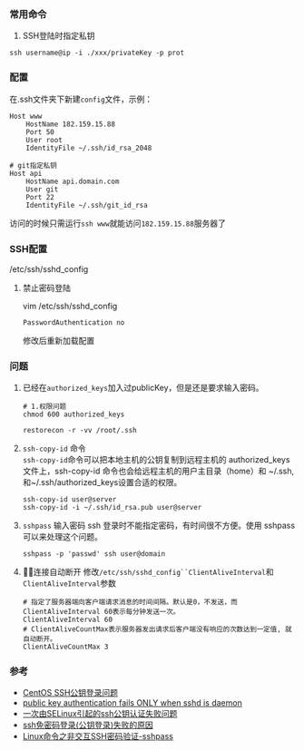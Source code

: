 ### 常用命令

1. SSH登陆时指定私钥
```
ssh username@ip -i ./xxx/privateKey -p prot
```

### 配置
在.ssh文件夹下新建`config`文件，示例：
```
Host www
    HostName 182.159.15.88
    Port 50
    User root
    IdentityFile ~/.ssh/id_rsa_2048

# git指定私钥
Host api
    HostName api.domain.com
    User git
    Port 22
    IdentityFile ~/.ssh/git_id_rsa
```

访问的时候只需运行`ssh www`就能访问`182.159.15.88`服务器了

### SSH配置
/etc/ssh/sshd_config

1. 禁止密码登陆

    vim /etc/ssh/sshd_config
    ```
    PasswordAuthentication no 
    ```
    修改后重新加载配置

### 问题
1. 已经在`authorized_keys`加入过publicKey，但是还是要求输入密码。
    ```
    # 1.权限问题
    chmod 600 authorized_keys

    restorecon -r -vv /root/.ssh
    ```
2. `ssh-copy-id` 命令  
    `ssh-copy-id`命令可以把本地主机的公钥复制到远程主机的 authorized_keys 文件上，ssh-copy-id 命令也会给远程主机的用户主目录（home）和 ~/.ssh, 和~/.ssh/authorized_keys设置合适的权限。
    ```shell
    ssh-copy-id user@server
    ssh-copy-id -i ~/.ssh/id_rsa.pub user@server
    ```
3. `sshpass` 输入密码
    ssh 登录时不能指定密码，有时间很不方便。使用 sshpass 可以来处理这个问题。
    ```shell
    sshpass -p 'passwd' ssh user@domain
    ```
4. 连接自动断开
    修改`/etc/ssh/sshd_config``ClientAliveInterval`和`ClientAliveInterval`参数
    ```
    # 指定了服务器端向客户端请求消息的时间间隔。默认是0，不发送，而ClientAliveInterval 60表示每分钟发送一次。
    ClientAliveInterval 60
    # ClientAliveCountMax表示服务器发出请求后客户端没有响应的次数达到一定值, 就自动断开。
    ClientAliveCountMax 3
    ```

### 参考
- [CentOS SSH公钥登录问题](https://segmentfault.com/q/1010000000445726)
- [public key authentication fails ONLY when sshd is daemon](http://serverfault.com/questions/321534/public-key-authentication-fails-only-when-sshd-is-daemon)
- [一次由SELinux引起的ssh公钥认证失败问题](https://web.archive.org/web/20170801031147/http://www.cnblogs.com/qcly/archive/2013/07/27/3219535.html) 
- [ssh免密码登录(公钥登录)失败的原因](http://www.2cto.com/os/201212/173257.html) 
- [Linux命令之非交互SSH密码验证-sshpass](http://blog.csdn.net/wangjunjun2008/article/details/19993395)
